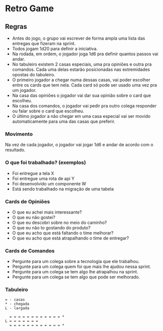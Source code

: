 # Retro Game

## Regras

* Antes do jogo, o grupo vai escrever de forma ampla uma lista das entregas que fizeram na sprint.
* Todos jogam 1d20 para definir a iniciativa.
* Na rodada, em ordem, o jogador joga 1d6 pra definir quantos passos vai andar.
* No tabuleiro existem 2 casas especiais, uma pra opiniões e outra pra comandos. Cada uma delas estarão posicionadas nas extremidades opostas do tabuleiro.
* O primeiro jogador a chegar numa dessas casas, vai poder escolher entre os cards que tem nela. Cada card só pode ser usado uma vez pra um jogador.
* Na casa das opiniões o jogador vai dar sua opinião sobre o card que escolheu.
* Na casa dos comandos, o jogador vai pedir pra outro colega responder ou falar sobre o card que escolheu.
* O último jogador a não chegar em uma casa especial vai ser movido automaticamente para uma das casas que preferir.

### Movimento

Na vez de cada jogador, o jogador vai jogar 1d6 e andar de acordo com o resultado.

### O que foi trabalhado? (exemplos)

* Foi entregue a tela X
* Foi entregue uma rota de api Y
* Foi desenvolvido um componente W
* Está sendo trabalhado na migração de uma tabela

### Cards de Opiniões

* O que eu achei mais interessante?
* O que eu não gostei?
* O que eu descobri sobre no meio do caminho?
* O que eu não to gostando do produto?
* O que eu acho que está faltando o time melhorar?
* O que eu acho que está atrapalhando o time de entregar?

### Cards de Comandos

* Pergunte para um colega sobre a tecnologia que ele trabalhou.
* Pergunte para um colega quem foi que mais lhe ajudou nessa sprint.
* Pergunte para um colega se tem algo lhe atrapalhou na sprint.
* Pergunte para um colega se tem algo que pode ser melhorado.

### Tabuleiro
```
= - casas
* - chegada
L - largada

  = = = = = = = = = = = = *
L = = = = = = =
  = = = = = = = = = = = = *
```
